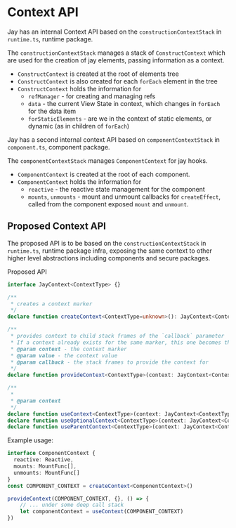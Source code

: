 Context API
=====

Jay has an internal Context API based on the `constructionContextStack` in `runtime.ts`, runtime package.

The `constructionContextStack` manages a stack of `ConstructContext` which are used for the creation of 
jay elements, passing information as a context. 
* `ConstructContext` is created at the root of elements tree
* `ConstructContext` is also created for each `forEach` element in the tree
* `ConstructContext` holds the information for 
  * `refManager` - for creating and managing refs
  * `data` - the current View State in context, which changes in `forEach` for the data item
  * `forStaticElements` - are we in the context of static elements, or dynamic (as in children of `forEach`)

Jay has a second internal context API based on `componentContextStack` in `component.ts`, component package.

The `componentContextStack` manages `ComponentContext` for jay hooks. 

* `ComponentContext` is created at the root of each component.
* `ComponentContext` holds the information for
  * `reactive` - the reactive state management for the component
  * `mounts`, `unmounts` - mount and unmount callbacks for `createEffect`, called from the 
    component exposed `mount` and `unmount`.

Proposed Context API
----

The proposed API is to be based on the `constructionContextStack` in `runtime.ts`, runtime package infra, 
exposing the same context to other higher level abstractions including components and secure packages.

Proposed API
```typescript
interface JayContext<ContextType> {}

/**
 * creates a context marker
 */
declare function createContext<ContextType=unknown>(): JayContext<ContextType>

/**
 * provides context to child stack frames of the `callback` parameter
 * If a context already exists for the same marker, this one becomes the current one
 * @param context - the context marker
 * @param value - the context value
 * @param callback - the stack frames to provide the context for
 */
declare function provideContext<ContextType>(context: JayContext<ContextType>, value: ContextType, callback: () => void)

/**
 * 
 * @param context
 */
declare function useContext<ContextType>(context: JayContext<ContextType>): ContextType
declare function useOptionalContext<ContextType>(context: JayContext<ContextType>): ContextType | undefined
declare function useParentContext<ContextType>(context: JayContext<ContextType>): ContextType
```

Example usage:
```typescript
interface ComponentContext {
  reactive: Reactive,
  mounts: MountFunc[],
  unmounts: MountFunc[]   
}
const COMPONENT_CONTEXT = createContext<ComponentContext>()

provideContext(COMPONENT_CONTEXT, {}, () => {
    // ... under some deep call stack 
    let componentContext = useContext(COMPONENT_CONTEXT)
})
```


